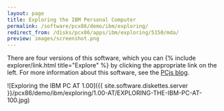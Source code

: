 ```yaml
---
layout: page
title: Exploring the IBM Personal Computer
permalink: /software/pcx86/demo/ibm/exploring/
redirect_from: /disks/pcx86/apps/ibm/exploring/5150/mda/
preview: images/screenshot.png
---
```


There are four versions of this software, which you can {% include explorer/link.html title="Explore" %} by clicking the appropriate link on the left.
For more information about this software, see the [PCjs blog](/blog/2018/04/01/).

![Exploring the IBM PC AT 1.00]({{ site.software.diskettes.server }}/pcx86/demo/ibm/exploring/1.00-AT/EXPLORING-THE-IBM-PC-AT-100.jpg)
